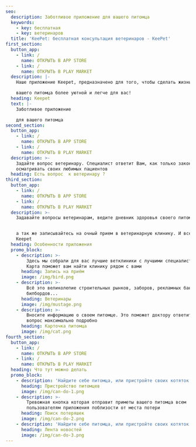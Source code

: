 ```yaml
---
seo:
  description: Заботливое приложение для вашего питомца
  keywords:
    - key: бесплатная
    - key: ветеринаров
  title: 'KeePet: бесплатная консультация ветеринаров - KeePet'
first_section:
  button_app:
    - link: /
      name: ОТКРЫТЬ В APP STORE
    - link: /
      name: ОТКРЫТЬ В PLAY MARKET
  description: |-
    Наше приложение Keepet, предназначено для того, чтобы сделать жизнь/

    вашего питомца более уютной и легче для вас!
  heading: Keepet
  text: |-
    Заботливое приложение

    для вашего питомца
second_section:
  button_app:
    - link: /
      name: ОТКРЫТЬ В APP STORE
    - link: /
      name: ОТКРЫТЬ В PLAY MARKET
  description: >-
    Задайте вопрос ветеринару. Специалист ответит Вам, как только закончит
    осматривать своих любимых пациентов
  heading: Есть вопрос  к ветеринару ?
third_section:
  button_app:
    - link: /
      name: ОТКРЫТЬ В APP STORE
    - link: /
      name: ОТКРЫТЬ В PLAY MARKET
  description: >-
    Задавайте вопросы ветеринарам, ведите дневник здоровья своего питомца,


    а так же записывайтесь на очный прием в ветеринарную клинику. И все это
    Keepet
  heading: Особенности приложения
  promo_block:
    - description: >-
        Здесь мы собрали для вас лучшие ветклиники с лучшими специалистами.
        Карта поможет вам найти клинику рядом с вами
      heading: Запись на приём
      image: /img/bird.png
    - description: >-
        Всё это великолепие строительных рынков, заборов, рекламных баннеров и
        билбордов...
      heading: Ветеринары
      image: /img/mustage.png
    - description: >-
        Вносите информацию о своем питомце. Это поможет доктору ответить на
        вопрос максимально подробно
      heading: Карточка питомца
      image: /img/cat.png
fourth_section:
  button_app:
    - link: /
      name: ОТКРЫТЬ В APP STORE
    - link: /
      name: ОТКРЫТЬ В PLAY MARKET
  heading: Что тут можно делать
  promo_block:
    - description: 'Найдите себе питомца, или пристройте своих котяток в хорошие руки'
      heading: Пристройство питомцев
      image: /img/can-do-1.png
    - description: >-
        Тревожная кнопка которая отправит приметы вашего питомца всем
        пользователям приложения поблизости от места потери
      heading: Поиск потеряшек
      image: /img/can-do-2.png
    - description: 'Найдите себе питомца, или пристройте своих котяток в хорошие руки'
      heading: Лента новостей
      image: /img/can-do-3.png
---
```


